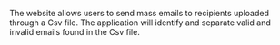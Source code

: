 The website allows users to send mass emails to recipients uploaded through a Csv file.
The application will identify and separate valid and invalid emails found in the Csv file.
